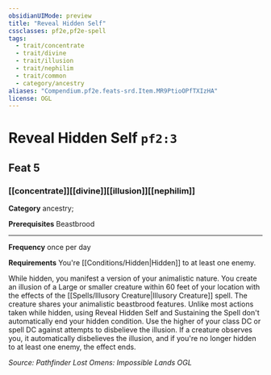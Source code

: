 ```yaml
---
obsidianUIMode: preview
title: "Reveal Hidden Self"
cssclasses: pf2e,pf2e-spell
tags:
  - trait/concentrate
  - trait/divine
  - trait/illusion
  - trait/nephilim
  - trait/common
  - category/ancestry
aliases: "Compendium.pf2e.feats-srd.Item.MR9PtioOPfTXIzHA"
license: OGL
---
```

# Reveal Hidden Self `pf2:3`
## Feat 5
### [[concentrate]][[divine]][[illusion]][[nephilim]]

**Category** ancestry; 



**Prerequisites** Beastbrood
* * *
**Frequency** once per day

**Requirements** You're [[Conditions/Hidden|Hidden]] to at least one enemy.

While hidden, you manifest a version of your animalistic nature. You create an illusion of a Large or smaller creature within 60 feet of your location with the effects of the [[Spells/Illusory Creature|Illusory Creature]] spell. The creature shares your animalistic beastbrood features. Unlike most actions taken while hidden, using Reveal Hidden Self and Sustaining the Spell don't automatically end your hidden condition. Use the higher of your class DC or spell DC against attempts to disbelieve the illusion. If a creature observes you, it automatically disbelieves the illusion, and if you're no longer hidden to at least one enemy, the effect ends.

*Source: Pathfinder Lost Omens: Impossible Lands*
*OGL*